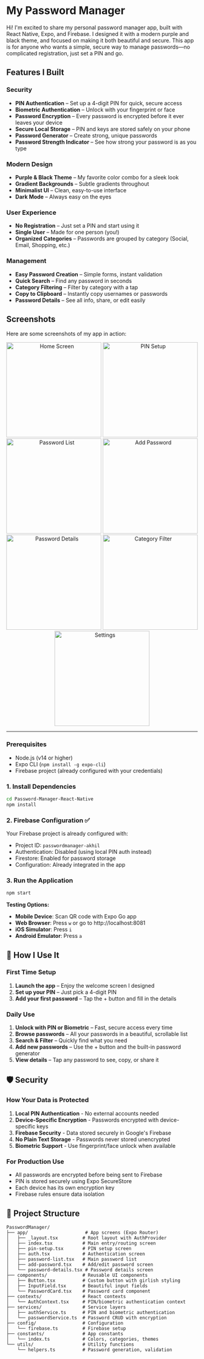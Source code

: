 
# My Password Manager

Hi! I'm excited to share my personal password manager app, built with React Native, Expo, and Firebase. I designed it with a modern purple and black theme, and focused on making it both beautiful and secure. This app is for anyone who wants a simple, secure way to manage passwords—no complicated registration, just set a PIN and go.


## Features I Built

### Security
- **PIN Authentication** – Set up a 4-digit PIN for quick, secure access
- **Biometric Authentication** – Unlock with your fingerprint or face
- **Password Encryption** – Every password is encrypted before it ever leaves your device
- **Secure Local Storage** – PIN and keys are stored safely on your phone
- **Password Generator** – Create strong, unique passwords
- **Password Strength Indicator** – See how strong your password is as you type

### Modern Design
- **Purple & Black Theme** – My favorite color combo for a sleek look
- **Gradient Backgrounds** – Subtle gradients throughout
- **Minimalist UI** – Clean, easy-to-use interface
- **Dark Mode** – Always easy on the eyes

### User Experience
- **No Registration** – Just set a PIN and start using it
- **Single User** – Made for one person (you!)
- **Organized Categories** – Passwords are grouped by category (Social, Email, Shopping, etc.)

### Management
- **Easy Password Creation** – Simple forms, instant validation
- **Quick Search** – Find any password in seconds
- **Category Filtering** – Filter by category with a tap
- **Copy to Clipboard** – Instantly copy usernames or passwords
- **Password Details** – See all info, share, or edit easily

## Screenshots

Here are some screenshots of my app in action:

<p align="center">
  <img src="assets/ScreenShots/Screenshot_20250825_224437_Expo%20Go.jpg" alt="Home Screen" width="250" />
  <img src="assets/ScreenShots/Screenshot_20250825_224453_Expo%20Go.jpg" alt="PIN Setup" width="250" />
  <img src="assets/ScreenShots/Screenshot_20250825_224458_Expo%20Go.jpg" alt="Password List" width="250" />
  <img src="assets/ScreenShots/Screenshot_20250825_224504_Expo%20Go.jpg" alt="Add Password" width="250" />
  <img src="assets/ScreenShots/Screenshot_20250825_224510_Expo%20Go.jpg" alt="Password Details" width="250" />
  <img src="assets/ScreenShots/Screenshot_20250825_224514_Expo%20Go.jpg" alt="Category Filter" width="250" />
  <img src="assets/ScreenShots/Screenshot_20250825_224519_Expo%20Go.jpg" alt="Settings" width="250" />
</p>

---

### Prerequisites
- Node.js (v14 or higher)
- Expo CLI (`npm install -g expo-cli`)
- Firebase project (already configured with your credentials)


### 1. Install Dependencies
```bash
cd Password-Manager-React-Native
npm install
```

### 2. Firebase Configuration ✅
Your Firebase project is already configured with:
- Project ID: `passwordmanager-akhil`
- Authentication: Disabled (using local PIN auth instead)
- Firestore: Enabled for password storage
- Configuration: Already integrated in the app


### 3. Run the Application
```bash
npm start
```

**Testing Options:**
- **Mobile Device**: Scan QR code with Expo Go app
- **Web Browser**: Press `w` or go to http://localhost:8081  
- **iOS Simulator**: Press `i`
- **Android Emulator**: Press `a`

## 📱 How I Use It

### First Time Setup
1. **Launch the app** – Enjoy the welcome screen I designed
2. **Set up your PIN** – Just pick a 4-digit PIN
3. **Add your first password** – Tap the + button and fill in the details

### Daily Use
1. **Unlock with PIN or Biometric** – Fast, secure access every time
2. **Browse passwords** – All your passwords in a beautiful, scrollable list
3. **Search & Filter** – Quickly find what you need
4. **Add new passwords** – Use the + button and the built-in password generator
5. **View details** – Tap any password to see, copy, or share it

## 🛡️ Security

### How Your Data is Protected
1. **Local PIN Authentication** - No external accounts needed
2. **Device-Specific Encryption** - Passwords encrypted with device-specific keys
3. **Firebase Security** - Data stored securely in Google's Firebase
4. **No Plain Text Storage** - Passwords never stored unencrypted
5. **Biometric Support** - Use fingerprint/face unlock when available

### For Production Use
- All passwords are encrypted before being sent to Firebase
- PIN is stored securely using Expo SecureStore
- Each device has its own encryption key
- Firebase rules ensure data isolation

## 📁 Project Structure

```
PasswordManager/
├── app/                     # App screens (Expo Router)
│   ├── _layout.tsx         # Root layout with AuthProvider
│   ├── index.tsx           # Main entry/routing screen
│   ├── pin-setup.tsx       # PIN setup screen
│   ├── auth.tsx            # Authentication screen  
│   ├── password-list.tsx   # Main password list
│   ├── add-password.tsx    # Add/edit password screen
│   └── password-details.tsx # Password details screen
├── components/             # Reusable UI components
│   ├── Button.tsx          # Custom button with girlish styling
│   ├── InputField.tsx      # Beautiful input fields
│   └── PasswordCard.tsx    # Password card component
├── contexts/               # React contexts
│   └── AuthContext.tsx     # PIN/biometric authentication context
├── services/               # Service layers
│   ├── authService.ts      # PIN and biometric authentication
│   └── passwordService.ts  # Password CRUD with encryption
├── config/                 # Configuration
│   └── firebase.ts         # Firebase setup
├── constants/              # App constants
│   └── index.ts            # Colors, categories, themes
└── utils/                  # Utility functions
    └── helpers.ts          # Password generation, validation
```